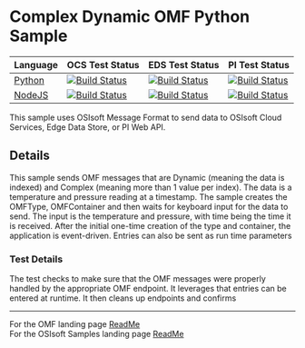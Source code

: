# Complex Dynamic OMF Python Sample

| Language                                                               | OCS Test Status                                                                                                                                                                                                                                                                                                                                                                      | EDS Test Status                                                                                                                                                                                                                                                                                                                                                                      | PI Test Status                                                                                                                                                                                                                                                                                                                                                                          |
| ---------------------------------------------------------------------- | ------------------------------------------------------------------------------------------------------------------------------------------------------------------------------------------------------------------------------------------------------------------------------------------------------------------------------------------------------------------------------------ | ------------------------------------------------------------------------------------------------------------------------------------------------------------------------------------------------------------------------------------------------------------------------------------------------------------------------------------------------------------------------------------ | --------------------------------------------------------------------------------------------------------------------------------------------------------------------------------------------------------------------------------------------------------------------------------------------------------------------------------------------------------------------------------------- |
| [Python](https://github.com/osisoft/sample-omf-complex_dynamic-python) | [![Build Status](https://dev.azure.com/osieng/engineering/_apis/build/status/product-readiness/OMF/osisoft.sample-omf-complex_dynamic-python?repoName=osisoft%2Fsample-omf-complex_dynamic-python&branchName=main&jobName=Tests_OCS)](https://dev.azure.com/osieng/engineering/_build/latest?definitionId=2640&repoName=osisoft%2Fsample-omf-complex_dynamic-python&branchName=main) | [![Build Status](https://dev.azure.com/osieng/engineering/_apis/build/status/product-readiness/OMF/osisoft.sample-omf-complex_dynamic-python?repoName=osisoft%2Fsample-omf-complex_dynamic-python&branchName=main&jobName=Tests_EDS)](https://dev.azure.com/osieng/engineering/_build/latest?definitionId=2640&repoName=osisoft%2Fsample-omf-complex_dynamic-python&branchName=main) | [![Build Status](https://dev.azure.com/osieng/engineering/_apis/build/status/product-readiness/OMF/osisoft.sample-omf-complex_dynamic-python?repoName=osisoft%2Fsample-omf-complex_dynamic-python&branchName=main&jobName=Tests_OnPrem)](https://dev.azure.com/osieng/engineering/_build/latest?definitionId=2640&repoName=osisoft%2Fsample-omf-complex_dynamic-python&branchName=main) |
| [NodeJS](https://github.com/osisoft/sample-omf-complex_dynamic-nodejs) | [![Build Status](https://dev.azure.com/osieng/engineering/_apis/build/status/product-readiness/OMF/osisoft.sample-omf-complex_dynamic-nodejs?repoName=osisoft%2Fsample-omf-complex_dynamic-nodejs&branchName=main&jobName=Tests_OCS)](https://dev.azure.com/osieng/engineering/_build/latest?definitionId=2639&repoName=osisoft%2Fsample-omf-complex_dynamic-nodejs&branchName=main) | [![Build Status](https://dev.azure.com/osieng/engineering/_apis/build/status/product-readiness/OMF/osisoft.sample-omf-complex_dynamic-nodejs?repoName=osisoft%2Fsample-omf-complex_dynamic-nodejs&branchName=main&jobName=Tests_EDS)](https://dev.azure.com/osieng/engineering/_build/latest?definitionId=2639&repoName=osisoft%2Fsample-omf-complex_dynamic-nodejs&branchName=main) | [![Build Status](https://dev.azure.com/osieng/engineering/_apis/build/status/product-readiness/OMF/osisoft.sample-omf-complex_dynamic-nodejs?repoName=osisoft%2Fsample-omf-complex_dynamic-nodejs&branchName=main&jobName=Tests_OnPrem)](https://dev.azure.com/osieng/engineering/_build/latest?definitionId=2639&repoName=osisoft%2Fsample-omf-complex_dynamic-nodejs&branchName=main) |

This sample uses OSIsoft Message Format to send data to OSIsoft Cloud Services, Edge Data Store, or PI Web API.

## Details

This sample sends OMF messages that are Dynamic (meaning the data is indexed) and Complex (meaning more than 1 value per index). The data is a temperature and pressure reading at a timestamp. The sample creates the OMFType, OMFContainer and then waits for keyboard input for the data to send. The input is the temperature and pressure, with time being the time it is received. After the initial one-time creation of the type and container, the application is event-driven. Entries can also be sent as run time parameters

### Test Details

The test checks to make sure that the OMF messages were properly handled by the appropriate OMF endpoint. It leverages that entries can be entered at runtime. It then cleans up endpoints and confirms

---

For the OMF landing page [ReadMe](https://github.com/osisoft/OSI-Samples-OMF)  
For the OSIsoft Samples landing page [ReadMe](https://github.com/osisoft/OSI-Samples)
